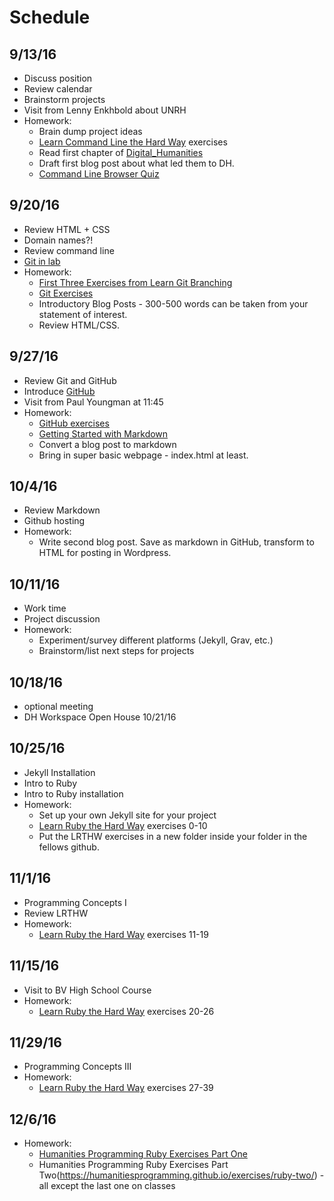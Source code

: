 # Schedule

## 9/13/16
* Discuss position
* Review calendar
* Brainstorm projects
* Visit from Lenny Enkhbold about UNRH
* Homework:
    * Brain dump project ideas
    * [Learn Command Line the Hard Way](https://learnrubythehardway.org/book/appendixa.html) exercises
    * Read first chapter of [Digital_Humanities](https://mitpress.mit.edu/sites/default/files/titles/content/9780262018470_Open_Access_Edition.pdf)
    * Draft first blog post about what led them to DH.
    * [Command Line Browser Quiz](https://bmw9t.github.io/command_line_browser_quiz/)

## 9/20/16
* Review HTML + CSS
* Domain names?!
* Review command line
* [Git in lab](https://github.com/wludh/ugfellows/blob/master/lessons/github.md)
* Homework: 
    * [First Three Exercises from Learn Git Branching](http://learngitbranching.js.org/)
    * [Git Exercises](https://github.com/wludh/ugfellows/blob/master/lessons/github.md)
    * Introductory Blog Posts - 300-500 words can be taken from your statement of interest.
    * Review HTML/CSS.

## 9/27/16
* Review Git and GitHub
* Introduce [GitHub](https://github.com)
* Visit from Paul Youngman at 11:45
* Homework:
    * [GitHub exercises](https://github.com/wludh/ugfellows/blob/master/exercises/github.md)
    * [Getting Started with Markdown](http://programminghistorian.org/lessons/getting-started-with-markdown)
    * Convert a blog post to markdown
    * Bring in super basic webpage - index.html at least.

## 10/4/16
* Review Markdown
* Github hosting
* Homework: 
    * Write second blog post. Save as markdown in GitHub, transform to HTML for posting in Wordpress. 

## 10/11/16 
* Work time
* Project discussion 
* Homework: 
    * Experiment/survey different platforms (Jekyll, Grav, etc.)
    * Brainstorm/list next steps for projects

## 10/18/16
* optional meeting
* DH Workspace Open House 10/21/16

## 10/25/16
* Jekyll Installation
* Intro to Ruby
* Intro to Ruby installation
* Homework:
    * Set up your own Jekyll site for your project
    * [Learn Ruby the Hard Way](https://learnrubythehardway.org/book/) exercises 0-10
    * Put the LRTHW exercises in a new folder inside your folder in the fellows github.

## 11/1/16
* Programming Concepts I
* Review LRTHW
* Homework:
    * [Learn Ruby the Hard Way](https://learnrubythehardway.org/book/) exercises 11-19

## 11/15/16
* Visit to BV High School Course
* Homework:
    * [Learn Ruby the Hard Way](https://learnrubythehardway.org/book/) exercises 20-26

## 11/29/16
* Programming Concepts III
* Homework:
    * [Learn Ruby the Hard Way](https://learnrubythehardway.org/book/) exercises 27-39

## 12/6/16
* Homework:
    * [Humanities Programming Ruby Exercises Part One](https://humanitiesprogramming.github.io/exercises/ruby-one/)
    * Humanities Programming Ruby Exercises Part Two(https://humanitiesprogramming.github.io/exercises/ruby-two/) - all except the last one on classes
